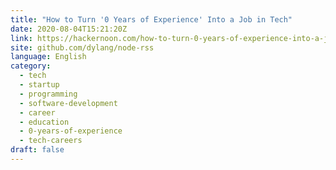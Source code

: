 ```yaml
---
title: "How to Turn '0 Years of Experience' Into a Job in Tech"
date: 2020-08-04T15:21:20Z
link: https://hackernoon.com/how-to-turn-0-years-of-experience-into-a-job-in-tech-0tq3evi?source=rss&utm_medium=RSS&utm_source=news.12bit.vn
site: github.com/dylang/node-rss
language: English
category:
  - tech
  - startup
  - programming
  - software-development
  - career
  - education
  - 0-years-of-experience
  - tech-careers
draft: false
---
```

